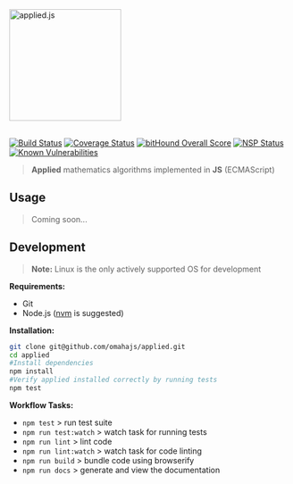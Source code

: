 <div style="text-align:left;width:100%;">
    <img height="200px" alt="applied.js" src="https://dl.dropboxusercontent.com/s/fxhrif7vjdn9iii/applied-js.png?dl=0"/>
</div>
</br>

[![Build Status](https://travis-ci.org/omahajs/applied.svg?branch=master)](https://travis-ci.org/omahajs/applied)
[![Coverage Status](https://coveralls.io/repos/github/omahajs/applied/badge.svg?branch=master)](https://coveralls.io/github/omahajs/applied?branch=master)
[![bitHound Overall Score](https://www.bithound.io/github/omahajs/applied/badges/score.svg)](https://www.bithound.io/github/omahajs/applied)
[![NSP Status](https://nodesecurity.io/orgs/omaha-js/projects/dcda8c14-52c5-442a-a6d6-2a3396c0c5d5/badge)](https://nodesecurity.io/orgs/omaha-js/projects/dcda8c14-52c5-442a-a6d6-2a3396c0c5d5)
[![Known Vulnerabilities](https://snyk.io/test/github/omahajs/applied/badge.svg)](https://snyk.io/test/github/omahajs/applied)


> **Applied** mathematics algorithms implemented in **JS** (ECMAScript)

Usage
-----

> Coming soon...

Development
-----------

> **Note:**  Linux is the only actively supported OS for development

**Requirements:**
- Git
- Node.js ([nvm](https://github.com/creationix/nvm) is suggested)

**Installation:**

```bash
git clone git@github.com/omahajs/applied.git
cd applied
#Install dependencies
npm install
#Verify applied installed correctly by running tests
npm test
```
**Workflow Tasks:**

- `npm test` > run test suite
- `npm run test:watch` > watch task for running tests
- `npm run lint` > lint code
- `npm run lint:watch` > watch task for code linting
- `npm run build` > bundle code using browserify
- `npm run docs` > generate and view the documentation
